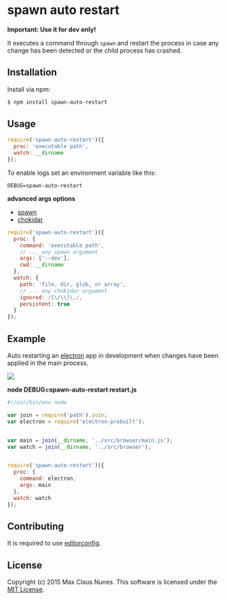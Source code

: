 # spawn auto restart

**Important: Use it for dev only!**

It executes a command through `spawn` and restart the process in case any change has been detected or the child process has crashed.

## Installation

Install via npm:

```bash
$ npm install spawn-auto-restart
```

## Usage

```js
require('spawn-auto-restart')({
  proc: 'executable path',
  watch: __dirname
});
```

To enable logs set an environment variable like this:

```shell
DEBUG=spawn-auto-restart
```

**advanced args options**

* [spawn](https://nodejs.org/api/child_process.html#child_process_child_process_spawn_command_args_options)
* [chokidar](https://github.com/paulmillr/chokidar)

```js
require('spawn-auto-restart')({
  proc: {
    command: 'executable path',
    // ... any spawn argument
    args: ['--dev'],
    cwd: __dirname
  },
  watch: {
    path: 'file, dir, glob, or array',
    // ... any chokidar argument
    ignored: /[\/\\]\./,
    persistent: true
  }
});
```

## Example

Auto restarting an [electron](https://github.com/atom/electron) app in development when changes have been applied in the main process.

![](https://www.dropbox.com/s/gxird1lr72tq56s/spawn-auto-restart.gif?raw=1)

**node DEBUG=spawn-auto-restart restart.js**
```js
#!/usr/bin/env node

var join = require('path').join;
var electron = require('electron-prebuilt');


var main = join(__dirname, '../src/browser/main.js');
var watch = join(__dirname, '../src/browser');


require('spawn-auto-restart')({
  proc: {
    command: electron,
    args: main
  },
  watch: watch
});
```


## Contributing

It is required to use [editorconfig](http://editorconfig.org/).

## License

Copyright (c) 2015 Max Claus Nunes. This software is licensed under the [MIT License](http://raw.github.com/maxcnunes/spawn-auto-restart/master/LICENSE).
